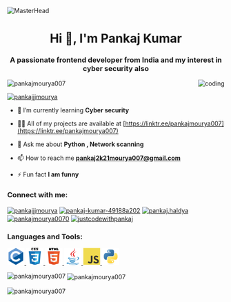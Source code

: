 ![MasterHead](https://media.istockphoto.com/vectors/programming-banner-coding-best-programming-languages-flat-concept-vector-id1185648198)

<h1 align="center">Hi 👋, I'm Pankaj Kumar</h1>
<h3 align="center">A passionate frontend developer from India and my interest in cyber security also</h3>
<img align="right" alt="coding" witdth="300" src="https://eportfolio.utm.my/artefact/file/download.php?file=682043&view=171850&embedded=1&text=691127">

<p align="left"> <img src="https://komarev.com/ghpvc/?username=pankajmourya007&label=Profile%20views&color=0e75b6&style=flat" alt="pankajmourya007" /> </p>

<p align="left"> <a href="https://twitter.com/pankajjjmourya" target="blank"><img src="https://img.shields.io/twitter/follow/pankajjjmourya?logo=twitter&style=for-the-badge" alt="pankajjjmourya" /></a> </p>

- 🌱 I’m currently learning **Cyber security**

- 👨‍💻 All of my projects are available at [https://linktr.ee/pankajmourya007](https://linktr.ee/pankajmourya007)

- 💬 Ask me about **Python , Network scanning**

- 📫 How to reach me **pankaj2k21mourya007@gmail.com**

- ⚡ Fun fact **I am funny**

<h3 align="left">Connect with me:</h3>
<p align="left">
<a href="https://twitter.com/pankajjjmourya" target="blank"><img align="center" src="https://raw.githubusercontent.com/rahuldkjain/github-profile-readme-generator/master/src/images/icons/Social/twitter.svg" alt="pankajjjmourya" height="30" width="40" /></a>
<a href="https://linkedin.com/in/pankaj-kumar-49188a202" target="blank"><img align="center" src="https://raw.githubusercontent.com/rahuldkjain/github-profile-readme-generator/master/src/images/icons/Social/linked-in-alt.svg" alt="pankaj-kumar-49188a202" height="30" width="40" /></a>
<a href="https://fb.com/pankaj.haldya" target="blank"><img align="center" src="https://raw.githubusercontent.com/rahuldkjain/github-profile-readme-generator/master/src/images/icons/Social/facebook.svg" alt="pankaj.haldya" height="30" width="40" /></a>
<a href="https://instagram.com/pankajmourya0070" target="blank"><img align="center" src="https://raw.githubusercontent.com/rahuldkjain/github-profile-readme-generator/master/src/images/icons/Social/instagram.svg" alt="pankajmourya0070" height="30" width="40" /></a>
<a href="https://www.youtube.com/c/justcodewithpankaj" target="blank"><img align="center" src="https://raw.githubusercontent.com/rahuldkjain/github-profile-readme-generator/master/src/images/icons/Social/youtube.svg" alt="justcodewithpankaj" height="30" width="40" /></a>
</p>

<h3 align="left">Languages and Tools:</h3>
<p align="left"> <a href="https://www.cprogramming.com/" target="_blank" rel="noreferrer"> <img src="https://raw.githubusercontent.com/devicons/devicon/master/icons/c/c-original.svg" alt="c" width="40" height="40"/> </a> <a href="https://www.w3schools.com/css/" target="_blank" rel="noreferrer"> <img src="https://raw.githubusercontent.com/devicons/devicon/master/icons/css3/css3-original-wordmark.svg" alt="css3" width="40" height="40"/> </a> <a href="https://www.w3.org/html/" target="_blank" rel="noreferrer"> <img src="https://raw.githubusercontent.com/devicons/devicon/master/icons/html5/html5-original-wordmark.svg" alt="html5" width="40" height="40"/> </a> <a href="https://www.java.com" target="_blank" rel="noreferrer"> <img src="https://raw.githubusercontent.com/devicons/devicon/master/icons/java/java-original.svg" alt="java" width="40" height="40"/> </a> <a href="https://developer.mozilla.org/en-US/docs/Web/JavaScript" target="_blank" rel="noreferrer"> <img src="https://raw.githubusercontent.com/devicons/devicon/master/icons/javascript/javascript-original.svg" alt="javascript" width="40" height="40"/> </a> <a href="https://www.python.org" target="_blank" rel="noreferrer"> <img src="https://raw.githubusercontent.com/devicons/devicon/master/icons/python/python-original.svg" alt="python" width="40" height="40"/> </a> </p>

<p><img align="left" src="https://github-readme-stats.vercel.app/api/top-langs?username=pankajmourya007&show_icons=true&locale=en&layout=compact" alt="pankajmourya007" /></p>

<p>&nbsp;<img align="center" src="https://github-readme-stats.vercel.app/api?username=pankajmourya007&show_icons=true&locale=en" alt="pankajmourya007" /></p>

<p><img align="center" src="https://github-readme-streak-stats.herokuapp.com/?user=pankajmourya007&" alt="pankajmourya007" /></p>
